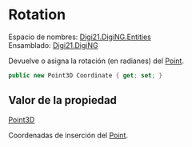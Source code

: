 # Rotation

Espacio de nombres: [Digi21.DigiNG.Entities](../../../)  
Ensamblado: [Digi21.DigiNG](../../../../)

Devuelve o asigna la rotación \(en radianes\) del [Point](../).

```csharp
public new Point3D Coordinate { get; set; }
```

## Valor de la propiedad

[Point3D](../../../../digi21.math/clases/point3d.md)

Coordenadas de inserción del [Point](../).



